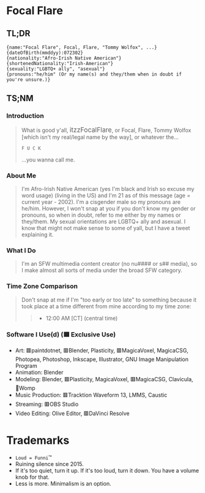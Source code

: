 <!-- aboutMe.md -->

# Focal Flare

##  TL;DR

```
{name:"Focal Flare", Focal, Flare, "Tommy Wolfox", ...}
{dateOfBirth(mmddyy):072302}
{nationality:"Afro-Irish Native American"}
{shortenedNationality:"Irish-American"}
{sexuality:"LGBTQ+ ally", "asexual"}
{pronouns:"he/him" (Or my name(s) and they/them when in doubt if you're unsure.)}
```

## TS;NM

### Introduction

> What is good y'all, <big>itzzFocalFlare</big>, or Focal, Flare, Tommy Wolfox [which isn't my real/legal name by the way], or whatever the...
> 
> ```F U C K```
>
> ...you wanna call me.

### About Me

> I'm Afro-Irish Native American  (yes I'm black and Irish so excuse my word usage) (living in the US) and I'm 21 as of this message (age = current year - 2002). I'm a cisgender male so my pronouns are he/him. However, I won't snap at you if you don't know my gender or pronouns, so when in doubt, refer to me either by my names or they/them. My sexual orientations are LGBTQ+ ally and asexual. I know that might not make sense to some of yall, but I have a tweet explaining it.

### What I Do

> I'm an SFW multimedia content creator (no nu#### or s## media), so I make almost all sorts of media under the broad SFW category.

### Time Zone Comparison

> Don't snap at me if I'm "too early or too late" to something because it took place at a time different from mine according to my time zone:
>
>> * 12:00 AM [CT] (central time)

### Software I Use(d) (🟥 Exclusive Use)

* Art: 🟥paintdotnet, 🟥Blender, Plasticity, 🟥MagicaVoxel, MagicaCSG, Photopea, Photoshop, Inkscape, Illustrator, GNU Image Manipulation Program
* Animation: Blender
* Modeling: Blender, 🟥Plasticity, MagicaVoxel, 🟥MagicaCSG, Clavicula, 🔴Womp
* Music Production: 🟥Tracktion Waveform 13, LMMS, Caustic
* Streaming: 🟥OBS Studio
* Video Editing: Olive Editor, 🟥DaVinci Resolve

# Trademarks

* `Loud = Funni`™️
* Ruining silence since 2015.
* If it's too quiet, turn it up. If it's too loud, turn it down. You have a volume knob for that.
* Less is more. Minimalism is an option.
